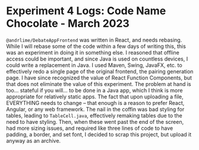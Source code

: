 # Experiment 4 Logs: Code Name Chocolate - March 2023
`@andrlime/DebateAppFrontend` was written in React, and needs rebasing. While I will rebase some of the code within a few days of writing this, this was an experiment in doing it in something else. I reasoned that offline access could be important, and since Java is used on countless devices, I could write a replacement in Java. I used Maven, Swing, JavaFX, etc. to effectively redo a single page of the original frontend, the pairing generation page. I have since recognized the value of React Function Components, but that does not eliminate the value of this experiment. The problem at hand is too... stateful if you will... to be done in a Java app, which I think is more appropriate for relatively static apps. The fact that upon uploading a file, EVERYTHING needs to change – that enough is a reason to prefer React, Angular, or any web framework. The nail in the coffin was bad styling for tables, leading to `TableCell.java`, effectively remaking tables due to the need to have styling. Then, when these went past the end of the screen, had more sizing issues, and required like three lines of code to have padding, a border, and set font, I decided to scrap this project, but upload it anyway as an archive.